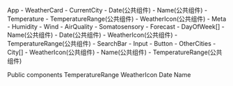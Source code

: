 App
    - WeatherCard
        - CurrentCity
            - Date(公共组件)
            - Name(公共组件)
            - Temperature
            - TemperatureRange(公共组件)
            - WeatherIcon(公共组件)
            - Meta
                - Humidity
                - Wind
                - AirQuality
                - Somatosensory
        - Forecast
            - DayOfWeek[]
                - Name(公共组件)
                - Date(公共组件)
                - WeatherIcon(公共组件)
                - TemperatureRange(公共组件)
        - SearchBar
            - Input
            - Button
        - OtherCities
            - City[]
                - WeatherIcon(公共组件)
                - Name(公共组件)
                - TemperatureRange(公共组件)
 
Public components 
TemperatureRange
WeatherIcon
Date
Name